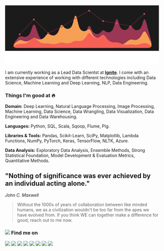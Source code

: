 <p align="center" width="100%">
<img src="https://raw.githubusercontent.com/satish-r-singh/satish-r-singh/main/ezgif.com-gif-maker%20(2).gif">
 <img src="https://raw.githubusercontent.com/satish-r-singh/satish-r-singh/cbcf54bce75c049f7d6f4bd65e232f4920df1f4a/Git%20Welcome.svg">
</p>


I am currently working as a Lead Data Scientst at [**Ignite**](https://www.ignitecpp.com/). I come with an extensive experience of working with different technologies including Data Science, Machine Learning and Deep Learning, NLP, Data Engineering.

### Things I'm good at :fire:

**Domain:** Deep Learning, Natural Language Processing, Image Processing, Machine Learning, Data Science, Data Wrangling, Data Visualization, Data Engineering and Data Warehousing.

**Languages:**  Python, SQL, Scala, Sqoop, Flume, Pig.

**Libraries & Tools:** Pandas, Scikit-Learn, SciPy, Matplotlib, Lambda Functions, NumPy, PyTorch, Keras, TensorFlow, NLTK, Azure. 

**Data Analysis:** Exploratory Data Analysis, Ensemble Methods, Strong Statistical Foundation, Model Development & Evaluation Metrics, Quantitative Methods.


## "Nothing of significance was ever achieved by an individual acting alone." 
*John C. Maxwell*
> Without the 1000s of years of collaboration between like minded humans, we as a civilization wouldn't be too far from the apes we have evolved from. 
> If you think WE can together make a difference for good, reach out to me now.

### <img src="https://img.icons8.com/ios/20/000000/search--v1.png"/> Find me on 

[<img src="https://img.icons8.com/ios-filled/50/000000/whatsapp--v1.png"/>](https://wa.me/27849968273) 
[<img src="https://img.icons8.com/external-kiranshastry-solid-kiranshastry/50/000000/external-email-interface-kiranshastry-solid-kiranshastry.png"/>](mailto:satishk.singh@outlook.com) 
[<img src="https://img.icons8.com/ios-filled/50/000000/linkedin.png"/>](https://www.linkedin.com/in/satish-r-singh/) 
[<img src="https://img.icons8.com/carbon-copy/64/000000/domain.png"/>](https://www.satishrsingh.com/) 
[<img src="https://img.icons8.com/ios-filled/50/000000/medium-logo.png"/>](https://medium.com/@satishk.singh)
[<img src="https://img.icons8.com/ios-filled/50/000000/instagram-new--v1.png"/>](https://www.instagram.com/satishrohitsingh/)
[<img src="https://img.icons8.com/ios-filled/50/000000/facebook-new.png"/>](https://facebook.com/satish.rohitsingh)
[<img src="https://img.icons8.com/ios-filled/50/000000/twitter.png"/>](https://twitter.com/SatishRohitS)




